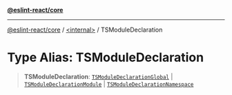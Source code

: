 [**@eslint-react/core**](../../README.md)

***

[@eslint-react/core](../../README.md) / [\<internal\>](../README.md) / TSModuleDeclaration

# Type Alias: TSModuleDeclaration

> **TSModuleDeclaration**: [`TSModuleDeclarationGlobal`](../interfaces/TSModuleDeclarationGlobal.md) \| [`TSModuleDeclarationModule`](TSModuleDeclarationModule.md) \| [`TSModuleDeclarationNamespace`](../interfaces/TSModuleDeclarationNamespace.md)
